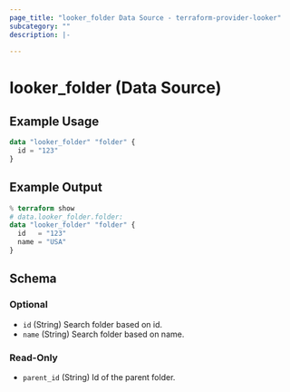 ```yaml
---
page_title: "looker_folder Data Source - terraform-provider-looker"
subcategory: ""
description: |-
  
---
```

# looker_folder (Data Source)

## Example Usage
```terraform
data "looker_folder" "folder" {
  id = "123"
}
```
## Example Output
```terraform
% terraform show
# data.looker_folder.folder:
data "looker_folder" "folder" {
  id   = "123"
  name = "USA"
}
```
<!-- schema generated by tfplugindocs -->
## Schema

### Optional

- `id` (String) Search folder based on id.
- `name` (String) Search folder based on name.

### Read-Only

- `parent_id` (String) Id of the parent folder.
